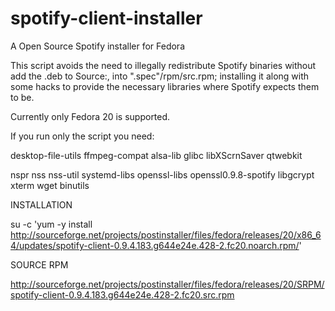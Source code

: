 spotify-client-installer
========================

A Open Source Spotify installer for Fedora

This script avoids the need to illegally redistribute Spotify binaries without add the .deb to Source:,  into ".spec"/rpm/src.rpm; installing it along with some hacks to provide the necessary libraries where Spotify expects them to be.

Currently only Fedora 20 is supported.



If you run only the script you need:

desktop-file-utils ffmpeg-compat alsa-lib glibc libXScrnSaver qtwebkit

nspr nss nss-util systemd-libs openssl-libs openssl0.9.8-spotify libgcrypt xterm wget binutils



INSTALLATION

su -c 'yum -y install http://sourceforge.net/projects/postinstaller/files/fedora/releases/20/x86_64/updates/spotify-client-0.9.4.183.g644e24e.428-2.fc20.noarch.rpm/'



SOURCE RPM

http://sourceforge.net/projects/postinstaller/files/fedora/releases/20/SRPM/spotify-client-0.9.4.183.g644e24e.428-2.fc20.src.rpm

